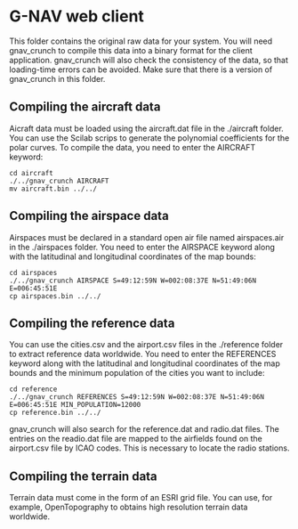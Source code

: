 # G-NAV web client
This folder contains the original raw data for your system. You will need gnav_crunch to compile this data into a binary format for the client application.
gnav_crunch will also check the consistency of the data, so that loading-time errors can be avoided.
Make sure that there is a version of gnav_crunch in this folder.

## Compiling the aircraft data
Aicraft data must be loaded using the aircraft.dat file in the ./aircraft folder. You can use the Scilab scrips to generate the polynomial coefficients for the polar curves. To compile the data, you need to enter the AIRCRAFT keyword:

```
cd aircraft
./../gnav_crunch AIRCRAFT
mv aircraft.bin ../../
```

## Compiling the airspace data
Airspaces must be declared in a standard open air file named airspaces.air in the ./airspaces folder. You need to enter the AIRSPACE keyword along with the latitudinal and longitudinal coordinates of the map bounds:

```
cd airspaces
./../gnav_crunch AIRSPACE S=49:12:59N W=002:08:37E N=51:49:06N E=006:45:51E
cp airspaces.bin ../../
```

## Compiling the reference data
You can use the cities.csv and the airport.csv files in the ./reference folder to extract reference data worldwide. You need to enter the REFERENCES keyword along with the latitudinal and longitudinal coordinates of the map bounds and the minimum population of the cities you want to include:

```
cd reference
./../gnav_crunch REFERENCES S=49:12:59N W=002:08:37E N=51:49:06N E=006:45:51E MIN_POPULATION=12000
cp reference.bin ../../
```

gnav_crunch will also search for the reference.dat and radio.dat files. The entries on the readio.dat file are mapped to the airfields found on the airport.csv file by ICAO codes. This is necessary to locate the radio stations.

## Compiling the terrain data
Terrain data must come in the form of an ESRI grid file. You can use, for example, OpenTopography to obtains high resolution terrain data worldwide.
